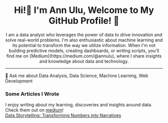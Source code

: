 <h1 align="center"> Hi!👋 I'm Ann Ulu, Welcome to My GitHub Profile! 🌟 </h1>

<p align="center"> I am a data analyst who leverages the power of data to drive innovation and solve real-world problems. I'm also enthusiastic about machine learning and its potential to transform the way we utilize information. When I'm not building predictive models, creating dashboards, or writing scripts, you'll find me on [Medium](https://medium.com/@annulu), where I share insights and knowledge about data and technology.
 </p>
<hr>
💬 Ask me about Data Analysis, Data Science, Machine Learning, Web Development

### Some Articles I Wrote
I enjoy writing about my learning, discoveries and insights around data. Check them out on [medium](https://medium.com/@annulu)!<br>
[Data Storytelling: Transforming Numbers into Narratives](https://medium.com/@annulu/data-storytelling-transforming-numbers-into-narratives-557ee150cb2d)
